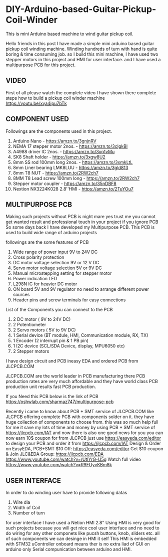 # DIY-Arduino-based-Guitar-Pickup-Coil-Winder
This is mini Arduino based machine to wind guitar pickup coil.

Hello friends in this post I have made a simple mini 
arduino based guitar pickup coil winding machine. 
Winding hundreds of turn with hand is quite boring & time consuming job.
so I build this mini machine,
I have used two stepper motors in this project and HMI for user interface.
and I have used a multipurpose PCB for this project.

## VIDEO ##
First of all please watch the complete video I have shown there
complete steps how to build a pickup coil winder machine 
https://youtu.be/xya4ipu7bTk


## COMPONENT USED ##
Followings are the components used in this project.
1. Arduino Nano                 - https://amzn.to/3gnjnRV
2. NEMA 17 stepper motor 2nos.  - https://amzn.to/3cIgkBI
3. A4988 driver IC 2nos.        - https://amzn.to/3xp1vMu
4. SK8 Shaft holder             - https://amzn.to/3xgw8U2
5. 8mm SS rod 100mm long 2nos.  - https://amzn.to/3xmkLtL
6. 8mm Liner bearing LMK8LUU    - https://amzn.to/3gld813
7. 8mm T8 NUT                   - https://amzn.to/2RW2ch7
8. 8MM T8 Lead screw 100mm long - https://amzn.to/2RW2ch7
9. Stepper motor coupler        - https://amzn.to/35nDBF8
10. Nextion NX3224K028 2.8''HMI - https://amzn.to/2TuYOu7


## MULTIPURPOSE PCB ##
Making such projects without PCB is night mare yes trust me
you cannot get wanted result and professional touch in your project if you ignore PCB
So some days back I have developed my Multipurpose PCB.
This PCB is used to build wide range of arduino projects 

followings are the some features of PCB

1. Wide range of power input 9V to 24V DC
2. Cross polarity protection
3. DC motor voltage selection 9V or 12 V DC
4. Servo motor voltage selection 5V or 9V DC
5. Manual microstepping setting for stepper motor
6. Power indication LED
7. L298N IC for heavier DC motor
8. ON board 5V and 9V regulator no need to arrange different power sources
9. Header pins and screw terminals for easy connections

List of the Components you can connect to the PCB

1. 2 DC motor ( 9V to 24V DC)
2. 2 Potentiometer
3. 2 Servo motors ( 5V to 9V DC)
4. 1 Serial device (BT module, HMI, Communication module, RX, TX)
5. 1 Encoder (2 interrupt pin & 1 PB pin)
6. 1 I2C device (SCL/SDA Device, display, MPU6050 etc)
7. 2 Stepper motors

I have design circuit and PCB ineasy EDA and ordered PCB from JLCPCB.COM

JLCPCB.COM are the world leader in PCB manufacturing there PCB production rates are very much affordable and they 
have world class PCB production unit results fast PCB production.

If you Need this PCB below is the link of PCB 
https://oshwlab.com/sharmaz747/multipurpose-pcb

Recently i came to know about PCB + SMT service of JLCPCB.COM like JLCPCB offering complete PCB with components solder on it. they have huge collection of components to choose from. this was so much help full for me it save my lots of time and money by using PCB + SMT service of https://jlcpcb.com/IAT and now there is also one good news for you you can now earn 10$ coupon for from JLCPCB just use https://easyeda.com/editor to design your PCB and order it from https://jlcpcb.com/IAT Design & Order on EasyEDA, PCB+SMT $10 Off: https://easyeda.com/editor Get $10 coupon & Join JLC&EDA Group: https://jlcpcb.com/EDA https://www.youtube.com/watch?v=rUtlYrG-U5g Watch full video https://www.youtube.com/watch?v=R9FUyvKBm8k

## USER INTERFACE ##
In order to do winding user have to provide following datas
1. Wire dia
2. Width of Coil
3. Number of turn

for user interface I have used a Netion HMI 2.8" Using HMI is very good for such projects
becuase you will get nice cool user interface and no need to do wiring for any other componets like
pucsh buttons, knob, sliders etc.
all of such components we can desinge in HMI it self
This HMI is embedded with STM32 uController onboard means ther is no extra liad of 
GUI on arduino only Serial compunication between arduino and HMI.


